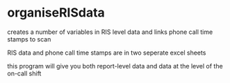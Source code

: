 # organiseRISdata
creates a number of variables in RIS level data and links phone call time stamps to scan

RIS data and phone call time stamps are in two seperate excel sheets

this program will give you both report-level data and data at the level of the on-call shift
